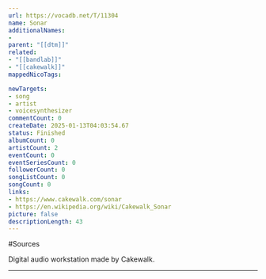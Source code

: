 ```yaml
---
url: https://vocadb.net/T/11304
name: Sonar
additionalNames: 
- 
parent: "[[dtm]]"
related:
- "[[bandlab]]"
- "[[cakewalk]]"
mappedNicoTags:

newTargets:
- song
- artist
- voicesynthesizer
commentCount: 0
createDate: 2025-01-13T04:03:54.67
status: Finished
albumCount: 0
artistCount: 2
eventCount: 0
eventSeriesCount: 0
followerCount: 0
songListCount: 0
songCount: 0
links: 
- https://www.cakewalk.com/sonar
- https://en.wikipedia.org/wiki/Cakewalk_Sonar
picture: false
descriptionLength: 43
---
```


#Sources

Digital audio workstation made by Cakewalk.

---

